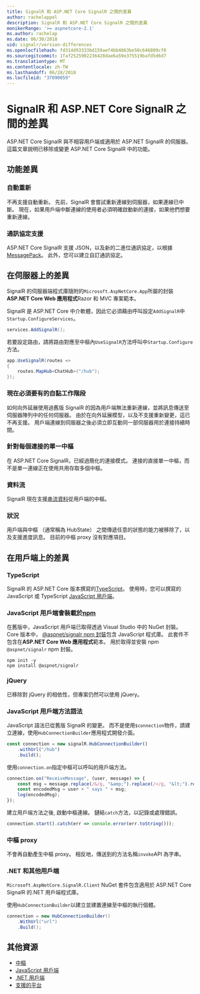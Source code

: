 ```yaml
---
title: SignalR 和 ASP.NET Core SignalR 之間的差異
author: rachelappel
description: SignalR 和 ASP.NET Core SignalR 之間的差異
monikerRange: '>= aspnetcore-2.1'
ms.author: rachelap
ms.date: 06/30/2018
uid: signalr/version-differences
ms.openlocfilehash: fd314d93333bd159aef4bb4863be50c646809cf0
ms.sourcegitcommit: 1faf2525902236428dae6a59e375519bafd5d6d7
ms.translationtype: MT
ms.contentlocale: zh-TW
ms.lasthandoff: 06/28/2018
ms.locfileid: "37090059"
---
```

# <a name="differences-between-signalr-and-aspnet-core-signalr"></a>SignalR 和 ASP.NET Core SignalR 之間的差異

ASP.NET Core SignalR 與不相容用戶端或適用於 ASP.NET SignalR 的伺服器。 這篇文章說明已移除或變更 ASP.NET Core SignalR 中的功能。

## <a name="feature-differences"></a>功能差異

### <a name="automatic-reconnects"></a>自動重新

不再支援自動重新。 先前，SignalR 會嘗試重新連線到伺服器，如果連線已中斷。 現在，如果用戶端中斷連線的使用者必須明確啟動新的連接，如果他們想要重新連線。

### <a name="protocol-support"></a>通訊協定支援

ASP.NET Core SignalR 支援 JSON，以及新的二進位通訊協定，以根據[MessagePack](xref:signalr/messagepackhubprotocol)。 此外，您可以建立自訂通訊協定。

## <a name="differences-on-the-server"></a>在伺服器上的差異

SignalR 的伺服器端程式庫隨附的`Microsoft.AspNetCore.App`所屬的封裝**ASP.NET Core Web 應用程式**Razor 和 MVC 專案範本。

SignalR 是 ASP.NET Core 中介軟體，因此它必須藉由呼叫設定`AddSignalR`中`Startup.ConfigureServices`。

```csharp
services.AddSignalR();
```

若要設定路由，請將路由對應至中樞內`UseSignalR`方法呼叫中`Startup.Configure`方法。

```csharp
app.UseSignalR(routes =>
{
    routes.MapHub<ChatHub>("/hub");
});
```

### <a name="sticky-sessions-now-required"></a>現在必須要有的自黏工作階段

如何向外延展使用過舊版 SignalR 的因為用戶端無法重新連線，並將訊息傳送至伺服器陣列中的任何伺服器。 由於在向外延展模型，以及不支援重新變更，這已不再支援。 用戶端連線到伺服器之後必須立即互動同一部伺服器用於連接持續時間。

### <a name="single-hub-per-connection"></a>針對每個連接的單一中樞

在 ASP.NET Core SignalR，已經過簡化的連接模式。 連接的直接單一中樞，而不是單一連線正在使用共用存取多個中樞。

### <a name="streaming"></a>資料流

SignalR 現在支援[串流資料](xref:signalr/streaming)從用戶端的中樞。

### <a name="state"></a>狀況

用戶端與中樞 （通常稱為 HubState） 之間傳遞任意的狀態的能力被移除了，以及支援進度訊息。 目前的中樞 proxy 沒有對應項目。

## <a name="differences-on-the-client"></a>在用戶端上的差異

### <a name="typescript"></a>TypeScript

SignalR 的 ASP.NET Core 版本撰寫的[TypeScript](https://www.typescriptlang.org/)。 使用時，您可以撰寫的 JavaScript 或 TypeScript [JavaScript 用戶端](xref:signalr/javascript-client)。

### <a name="the-javascript-client-is-hosted-at-npmhttpswwwnpmjscom"></a>JavaScript 用戶端會裝載於[npm](https://www.npmjs.com/)

在舊版中，JavaScript 用戶端已取得透過 Visual Studio 中的 NuGet 封裝。 Core 版本中， [ @aspnet/signalr npm 封裝](https://www.npmjs.com/package/@aspnet/signalr)包含 JavaScript 程式庫。 此套件不包含在**ASP.NET Core Web 應用程式**範本。 用於取得並安裝 npm `@aspnet/signalr` npm 封裝。

```console
npm init -y
npm install @aspnet/signalr
```

### <a name="jquery"></a>jQuery

已移除對 jQuery 的相依性，但專案仍然可以使用 jQuery。

### <a name="javascript-client-method-syntax"></a>JavaScript 用戶端方法語法

JavaScript 語法已從舊版 SignalR 的變更。 而不是使用`$connection`物件，請建立連線，使用`HubConnectionBuilder`應用程式開發介面。

```javascript
const connection = new signalR.HubConnectionBuilder()
    .withUrl("/hub")
    .build();
```

使用`connection.on`指定中樞可以呼叫的用戶端方法。

```javascript
connection.on("ReceiveMessage", (user, message) => {
    const msg = message.replace(/&/g, "&amp;").replace(/</g, "&lt;").replace(/>/g, "&gt;");
    const encodedMsg = user + " says " + msg;
    log(encodedMsg);
});
```

建立用戶端方法之後, 啟動中樞連線。 鏈結`catch`方法，以記錄或處理錯誤。

```javascript
connection.start().catch(err => console.error(err.toString()));
```

### <a name="hub-proxies"></a>中樞 proxy

不會再自動產生中樞 proxy。 相反地，傳送到的方法名稱`invoke`API 為字串。

### <a name="net-and-other-clients"></a>.NET 和其他用戶端

`Microsoft.AspNetCore.SignalR.Client` NuGet 套件包含適用於 ASP.NET Core SignalR 的.NET 用戶端程式庫。

使用`HubConnectionBuilder`以建立並建置連線至中樞的執行個體。

```csharp
connection = new HubConnectionBuilder()
    .WithUrl("url")
    .Build();
```

## <a name="additional-resources"></a>其他資源

* [中樞](xref:signalr/hubs)
* [JavaScript 用戶端](xref:signalr/javascript-client)
* [.NET 用戶端](xref:signalr/dotnet-client)
* [支援的平台](xref:signalr/supported-platforms)
